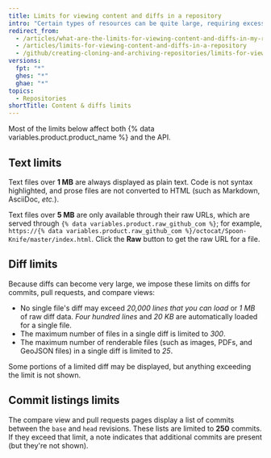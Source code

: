 ```yaml
---
title: Limits for viewing content and diffs in a repository
intro: "Certain types of resources can be quite large, requiring excessive processing on {% data variables.product.product_name %}. Because of this, limits are set to ensure requests complete in a reasonable amount of time."
redirect_from:
  - /articles/what-are-the-limits-for-viewing-content-and-diffs-in-my-repository/
  - /articles/limits-for-viewing-content-and-diffs-in-a-repository
  - /github/creating-cloning-and-archiving-repositories/limits-for-viewing-content-and-diffs-in-a-repository
versions:
  fpt: "*"
  ghes: "*"
  ghae: "*"
topics:
  - Repositories
shortTitle: Content & diffs limits
---
```


Most of the limits below affect both {% data variables.product.product_name %} and the API.

## Text limits

Text files over **1 MB** are always displayed as plain text. Code is not syntax highlighted, and prose files are not converted to HTML (such as Markdown, AsciiDoc, _etc._).

Text files over **5 MB** are only available through their raw URLs, which are served through `{% data variables.product.raw_github_com %}`; for example, `https://{% data variables.product.raw_github_com %}/octocat/Spoon-Knife/master/index.html`. Click the **Raw** button to get the raw URL for a file.

## Diff limits

Because diffs can become very large, we impose these limits on diffs for commits, pull requests, and compare views:

- No single file's diff may exceed _20,000 lines that you can load_ or _1 MB_ of raw diff data. _Four hundred lines_ and _20 KB_ are automatically loaded for a single file.
- The maximum number of files in a single diff is limited to _300_.
- The maximum number of renderable files (such as images, PDFs, and GeoJSON files) in a single diff is limited to _25_.

Some portions of a limited diff may be displayed, but anything exceeding the limit is not shown.

## Commit listings limits

The compare view and pull requests pages display a list of commits between the `base` and `head` revisions. These lists are limited to **250** commits. If they exceed that limit, a note indicates that additional commits are present (but they're not shown).
